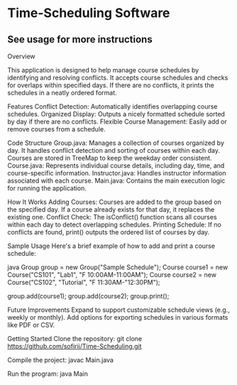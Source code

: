 # Time-Scheduling Software
## See usage for more instructions

Overview

This application is designed to help manage course schedules by identifying and resolving conflicts. It accepts course schedules and checks for overlaps within specified days. If there are no conflicts, it prints the schedules in a neatly ordered format.

Features
Conflict Detection: Automatically identifies overlapping course schedules.
Organized Display: Outputs a nicely formatted schedule sorted by day if there are no conflicts.
Flexible Course Management: Easily add or remove courses from a schedule.

Code Structure
Group.java: 
Manages a collection of courses organized by day. It handles conflict detection and sorting of courses within each day. Courses are stored in TreeMap to keep the weekday order consistent.
Course.java: 
Represents individual course details, including day, time, and course-specific information.
Instructor.java: 
Handles instructor information associated with each course.
Main.java: 
Contains the main execution logic for running the application.


How It Works
Adding Courses: Courses are added to the group based on the specified day. If a course already exists for that day, it replaces the existing one.
Conflict Check: The isConflict() function scans all courses within each day to detect overlapping schedules.
Printing Schedule: If no conflicts are found, print() outputs the ordered list of courses by day.

Sample Usage
Here's a brief example of how to add and print a course schedule:

java
Group group = new Group("Sample Schedule");
Course course1 = new Course("CS101", "Lab1", "F 10:00AM-11:00AM");
Course course2 = new Course("CS102", "Tutorial", "F 11:30AM-"12:30PM");

group.add(course1);
group.add(course2);
group.print();

Future Improvements
Expand to support customizable schedule views (e.g., weekly or monthly).
Add options for exporting schedules in various formats like PDF or CSV.

Getting Started
Clone the repository:
git clone https://github.com/sofirij/Time-Scheduling.git

Compile the project:
javac Main.java

Run the program:
java Main
